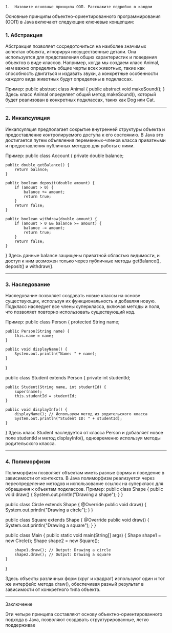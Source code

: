     
    1.	Назовите основные принципы ООП. Расскажите подробно о каждом

Основные принципы объектно-ориентированного программирования (ООП) в Java включают следующие ключевые концепции:

### 1. Абстракция

Абстракция позволяет сосредоточиться на наиболее значимых аспектах объекта, игнорируя несущественные детали. Она используется для представления общих характеристик и поведения объектов в виде классов. Например, когда мы создаем класс Animal, нам важно определить общие черты всех животных, такие как способность двигаться и издавать звуки, а конкретные особенности каждого вида животных будут определены в подклассах.

Пример:
public abstract class Animal {
public abstract void makeSound();
}
Здесь класс Animal определяет общий метод makeSound(), который будет реализован в конкретных подклассах, таких как Dog или Cat.

---

### 2. Инкапсуляция

Инкапсуляция предполагает сокрытие внутренней структуры объекта и предоставление контролируемого доступа к его состоянию. В Java это достигается путем объявления переменных-членов класса приватными и предоставления публичных методов для работы с ними.

Пример:
public class Account {
private double balance;

    public double getBalance() {
        return balance;
    }
    
    public boolean deposit(double amount) {
        if (amount > 0) {
            balance += amount;
            return true;
        }
        return false;
    }
    
    public boolean withdraw(double amount) {
        if (amount > 0 && balance >= amount) {
            balance -= amount;
            return true;
        }
        return false;
    }
}
Здесь данные balance защищены приватной областью видимости, и доступ к ним возможен только через публичные методы getBalance(), deposit() и withdraw().

---

### 3. Наследование

Наследование позволяет создавать новые классы на основе существующих, используя их функциональность и добавляя новую. Подкласс наследует все члены суперкласса, включая методы и поля, что позволяет повторно использовать существующий код.

Пример:
public class Person {
protected String name;

    public Person(String name) {
        this.name = name;
    }
    
    public void displayName() {
        System.out.println("Name: " + name);
    }
}

public class Student extends Person {
private int studentId;

    public Student(String name, int studentId) {
        super(name);
        this.studentId = studentId;
    }
    
    public void displayInfo() {
        displayName(); // Используем метод из родительского класса
        System.out.println("Student ID: " + studentId);
    }
}
Здесь класс Student наследуется от класса Person и добавляет новое поле studentId и метод displayInfo(), одновременно используя методы родительского класса.

---

### 4. Полиморфизм

Полиморфизм позволяет объектам иметь разные формы и поведение в зависимости от контекста. В Java полиморфизм реализуется через переопределение методов и использование ссылок на суперкласс для обращения к объектам подклассов.
Пример:
public class Shape {
public void draw() {
System.out.println("Drawing a shape");
}
}

public class Circle extends Shape {
@Override
public void draw() {
System.out.println("Drawing a circle");
}
}

public class Square extends Shape {
@Override
public void draw() {
System.out.println("Drawing a square");
}
}

public class Main {
public static void main(String[] args) {
Shape shape1 = new Circle();
Shape shape2 = new Square();

        shape1.draw(); // Output: Drawing a circle
        shape2.draw(); // Output: Drawing a square
    }
}

Здесь объекты различных форм (круг и квадрат) используют один и тот же интерфейс метода draw(), обеспечивая разный результат в зависимости от конкретного типа объекта.

---

Заключение

Эти четыре принципа составляют основу объектно-ориентированного подхода в Java, позволяют создавать структурированные, легко поддерживае